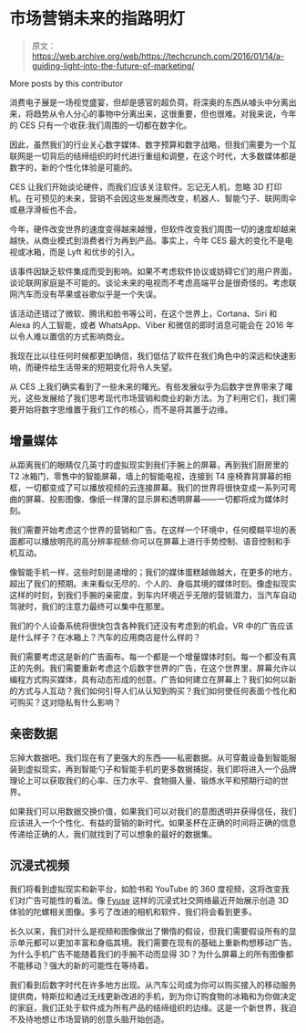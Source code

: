 # 市场营销未来的指路明灯 

> 原文：<https://web.archive.org/web/https://techcrunch.com/2016/01/14/a-guiding-light-into-the-future-of-marketing/>

More posts by this contributor

消费电子展是一场视觉盛宴，但却是感官的超负荷。将深奥的东西从噱头中分离出来，将趋势从令人分心的事物中分离出来，这很重要，但也很难。对我来说，今年的 CES 只有一个收获:我们周围的一切都在数字化。

因此，虽然我们的行业关心数字媒体、数字预算和数字战略，但我们需要为一个互联网是一切背后的结缔组织的时代进行重组和调整，在这个时代，大多数媒体都是数字的，新的个性化体验是可能的。

CES 让我们开始谈论硬件，而我们应该关注软件。忘记无人机，忽略 3D 打印机。在可预见的未来，营销不会因这些发展而改变，机器人、智能勺子、联网雨伞或悬浮滑板也不会。

今年，硬件改变世界的速度变得越来越慢，但软件改变我们周围一切的速度却越来越快，从商业模式到消费者行为再到产品。事实上，今年 CES 最大的变化不是电视或冰箱，而是 Lyft 和优步的引入。

该事件因缺乏软件集成而受到影响。如果不考虑软件协议或妨碍它们的用户界面，谈论联网家庭是不可能的。谈论未来的电视而不考虑高端平台是很奇怪的。考虑联网汽车而没有苹果或谷歌似乎是一个失误。

该活动还错过了微软、腾讯和脸书等公司，在这个世界上，Cortana、Siri 和 Alexa 的人工智能，或者 WhatsApp、Viber 和微信的即时消息可能会在 2016 年以令人难以置信的方式影响商业。

我现在比以往任何时候都更加确信，我们低估了软件在我们角色中的深远和快速影响，而硬件给生活带来的短期变化将令人失望。

从 CES 上我们确实看到了一些未来的曙光。有些发展似乎为后数字世界带来了曙光，这些发展给了我们思考现代市场营销和商业的新方法。为了利用它们，我们需要开始将数字思维置于我们工作的核心，而不是将其置于边缘。

## 增量媒体

从距离我们的眼睛仅几英寸的虚拟现实到我们手腕上的屏幕，再到我们厨房里的 T2 冰箱门，零售中的智能屏幕，墙上的智能电视，连接到 T4 座椅靠背屏幕的相框，一切都变成了可以播放视频的云连接屏幕。我们的世界将很快变成一系列可弯曲的屏幕、投影图像、像纸一样薄的显示屏和透明屏幕——一切都将成为媒体时刻。

我们需要开始考虑这个世界的营销和广告。在这样一个环境中，任何模糊平坦的表面都可以播放明亮的高分辨率视频:你可以在屏幕上进行手势控制、语音控制和手机互动。

像智能手机一样，这些时刻是递增的；我们的媒体蛋糕越做越大，在更多的地方，超出了我们的预期。未来看似无尽的、个人的、身临其境的媒体时刻。像虚拟现实这样的时刻，到我们手腕的亲密度，到车内环境近乎无限的营销潜力，当汽车自动驾驶时，我们的注意力最终可以集中在那里。

我们的个人设备系统将很快包含各种我们还没有考虑到的机会。VR 中的广告应该是什么样子？在冰箱上？汽车的应用商店是什么样的？

我们需要考虑这是新的广告画布。每一个都是一个增量媒体时刻。每一个都没有真正的先例。我们需要重新考虑这个后数字世界的广告，在这个世界里，屏幕允许以编程方式购买媒体，具有动态形成的创意。广告如何建立在屏幕上？我们如何以新的方式与人互动？我们如何引导人们从认知到购买？我们如何使任何表面个性化和可购买？这对隐私有什么影响？

## 亲密数据

忘掉大数据吧。我们现在有了更强大的东西——私密数据。从可穿戴设备到智能服装到虚拟现实，再到智能勺子和智能手机的更多数据捕捉，我们即将进入一个品牌理论上可以获取我们的心率、压力水平、食物摄入量、锻炼水平和预期行动的世界。

如果我们可以用数据交换价值，如果我们可以对我们的意图透明并获得信任，我们应该进入一个个性化、有益的营销的新时代。如果圣杯在正确的时间将正确的信息传递给正确的人，我们就找到了可以想象的最好的数据集。

## 沉浸式视频

我们将看到虚拟现实和新平台，如脸书和 YouTube 的 360 度视频，这将改变我们对广告可能性的看法。像 [Fyuse](https://web.archive.org/web/20221025235418/https://fyu.se/) 这样的沉浸式社交网络最近开始展示创造 3D 体验的陀螺相关图像。多亏了改进的相机和软件，我们将会看到更多。

长久以来，我们对什么是视频和图像做出了懒惰的假设，但我们需要假设所有的显示单元都可以更加丰富和身临其境。我们需要在现有的基础上重新构想移动广告。为什么手机广告不能随着我们的手腕不动而显得 3D？为什么屏幕上的所有图像都不能移动？强大的新的可能性在等待着。

我们看到后数字时代在许多地方出现。从汽车公司成为你可以购买接入的移动服务提供商，特斯拉和通过无线更新改进的手机，到为你订购食物的冰箱和为你做决定的家庭，我们正处于软件成为所有产品的结缔组织的边缘。这是一个新世界，我迫不及待地想让市场营销的创意头脑开始创造。